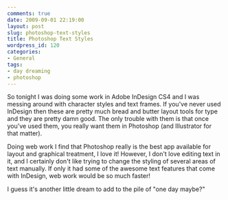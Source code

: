 ```yaml
---
comments: true
date: 2009-09-01 22:19:00
layout: post
slug: photoshop-text-styles
title: Photoshop Text Styles
wordpress_id: 120
categories:
- General
tags:
- day dreaming
- photoshop
---
```



    

So tonight I was doing some work in Adobe InDesign CS4 and I was messing around with character styles and text frames.  If you've never used InDesign then these are pretty much bread and butter layout tools for type and they are pretty damn good.  The only trouble with them is that once you've used them, you really want them in Photoshop (and Illustrator for that matter).







Doing web work I find that Photoshop really is the best app available for layout and graphical treatment, I love it!  However, I don't love editing text in it, and I certainly don't like trying to change the styling of several areas of text manually.  If only it had some of the awesome text features that come with InDesign, web work would be so much faster!







I guess it's another little dream to add to the pile of "one day maybe?"


  
